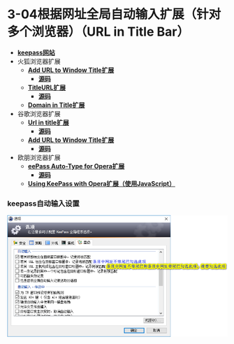 # 3-04根据网址全局自动输入扩展（针对多个浏览器）（URL in Title Bar）
- [**keepass网站**](https://keepass.info/plugins.html#urlintitle)
- 火狐浏览器扩展
	- [**Add URL to Window Title扩展**](https://addons.mozilla.org/en-US/firefox/addon/add-url-to-window-title/)
		- [**源码**](https://github.com/erichgoldman/add-url-to-window-title)
	- [**TitleURL扩展**](https://addons.mozilla.org/en-US/firefox/addon/url-in-title/)
		- [**源码**](https://github.com/cloutierjo/titleUrl)
	- [**Domain in Title扩展**](https://addons.mozilla.org/en-US/firefox/addon/domain-in-title/)
- 谷歌浏览器扩展
	- [**Url in title扩展**](https://chrome.google.com/webstore/detail/url-in-title/ignpacbgnbnkaiooknalneoeladjnfgb)
		- [**源码**](https://github.com/guilryder/chrome-extensions/tree/master/urlintitle)
	- [**Add URL to Window Title扩展**](https://chrome.google.com/webstore/detail/add-url-to-window-title/ndiaggkadcioihmhghipjmgfeamgjeoi)
		- [**源码**](https://github.com/erichgoldman/add-url-to-window-title)
- 欧朋浏览器扩展
	- [**eePass Auto-Type for Opera扩展**](https://danq.me/projects/keepass-for-opera/)
		- [**源码**](https://github.com/Dan-Q/keepass-opera)
	- [**Using KeePass with Opera扩展（使用JavaScript）**](https://web.archive.org/web/20120506105834/http://jean-francois.im/2009/03/using-keepass-with-opera.html)
### keepass自动输入设置
<p><img src="/图片/3-04根据网址全局自动输入扩展（针对多个浏览器）（URL in Title Bar）.png" alt="/图片/3-04根据网址全局自动输入扩展（针对多个浏览器）（URL in Title Bar）.png"/></p>